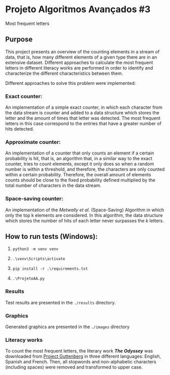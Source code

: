 # Projeto Algoritmos Avançados #3

Most frequent letters

## Purpose

This project presents an overview of the counting elements in a stream of data, that is, how many different elements of a given type there are in an extensive dataset. Different approaches to calculate the most frequent letters in different literacy works are performed in order to identify and characterize the different characteristics between them.

Different approaches to solve this problem were implemented:

### Exact counter: 

An implementation of a simple exact counter, in which each character from the data stream is counter and added to a data structure which stores the letter and the amount of times that letter was detected. The most frequent letters in this case correspond to the entries that have a greater number of hits detected.

### Approximate counter: 

An implementation of a counter that only counts an element if a certain probability is hit, that is, an algorithm that, in a similar way to the exact counter, tries to count elements, except it only does so when a random number is within a threshold, and therefore, the characters are only counted within a certain probability. Therefore, the overall amount of elements counts should be close to the fixed probability defined multiplied by the total number of characters in the data stream.

### Space-saving counter: 

An implementation of the _Metwally et al._ (Space-Saving) Algorithm in which only the top k elements are considered. In this algorithm, the data structure which stores the number of hits of each letter never surpasses the _k_ letters.

## How to run tests (Windows):

1. ```python3 -m venv venv```

2. ```.\venv\Scripts\activate```

3. ```pip install -r .\requirements.txt```

4. ```.\ProjetoAA.py```

### Results

Test results are presented in the `./results` directory.

### Graphics

Generated graphics are presented in the `./images` directory

### Literacy works

To count the most frequent letters, the literary work ***The Odyssey*** was downloaded from [Project Guttenberg](https://www.gutenberg.org/) in three different languages: English, Spanish and French. Then, all stopwords and non-alphabetic characters (including spaces) were removed and transformed to upper case.


